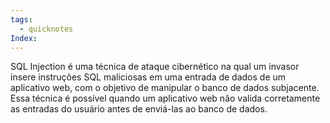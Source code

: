 ```yaml
---
tags:
  - quicknotes
Index:
---
```



SQL Injection é uma técnica de ataque cibernético na qual um invasor insere instruções SQL  maliciosas em uma entrada de dados de um aplicativo web, com o objetivo de manipular o banco de dados subjacente. Essa técnica é possível quando um aplicativo web não valida corretamente as entradas do usuário antes de enviá-las ao banco de dados. 